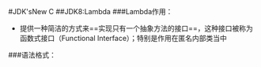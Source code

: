 #JDK'sNew C
##JDK8:Lambda
###Lambda作用：
- 提供一种简洁的方式来==实现只有一个抽象方法的接口==，这种接口被称为函数式接口（Functional Interface）；特别是作用在匿名内部类当中

###语法格式：